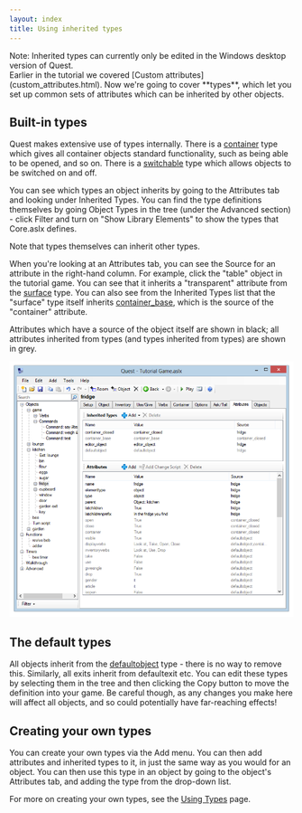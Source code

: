 ```yaml
---
layout: index
title: Using inherited types
---
```


<div class=\"alert alert-info\">
Note: Inherited types can currently only be edited in the Windows desktop version of Quest.

</div>
Earlier in the tutorial we covered [Custom attributes](custom_attributes.html). Now we're going to cover **types**, which let you set up common sets of attributes which can be inherited by other objects.

Built-in types
--------------

Quest makes extensive use of types internally. There is a [container](../attributes/container.html) type which gives all container objects standard functionality, such as being able to be opened, and so on. There is a [switchable](../attributes/switchable.html) type which allows objects to be switched on and off.

You can see which types an object inherits by going to the Attributes tab and looking under Inherited Types. You can find the type definitions themselves by going Object Types in the tree (under the Advanced section) - click Filter and turn on "Show Library Elements" to show the types that Core.aslx defines.

Note that types themselves can inherit other types.

When you're looking at an Attributes tab, you can see the Source for an attribute in the right-hand column. For example, click the "table" object in the tutorial game. You can see that it inherits a "transparent" attribute from the [surface](../attributes/surface.html) type. You can also see from the Inherited Types list that the "surface" type itself inherits [container\_base](../attributes/container_base.html), which is the source of the "container" attribute.

Attributes which have a source of the object itself are shown in black; all attributes inherited from types (and types inherited from types) are shown in grey.

![](Attributes.png "Attributes.png")

The default types
-----------------

All objects inherit from the [defaultobject](../attributes/defaultobject.html) type - there is no way to remove this. Similarly, all exits inherit from defaultexit etc. You can edit these types by selecting them in the tree and then clicking the Copy button to move the definition into your game. Be careful though, as any changes you make here will affect all objects, and so could potentially have far-reaching effects!

Creating your own types
-----------------------

You can create your own types via the Add menu. You can then add attributes and inherited types to it, in just the same way as you would for an object. You can then use this type in an object by going to the object's Attributes tab, and adding the type from the drop-down list.

For more on creating your own types, see the [Using Types](../guides/using_types.html) page.
